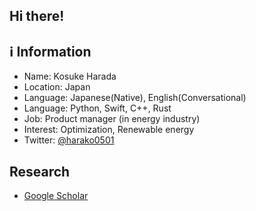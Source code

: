 ## Hi there!

## :information_source: Information

- Name: Kosuke Harada
- Location: Japan
- Language: Japanese(Native), English(Conversational)
- Language: Python, Swift, C++, Rust
- Job: Product manager (in energy industry)
- Interest: Optimization, Renewable energy
- Twitter: [@harako0501](https://twitter.com/harako0501)


## Research

- [Google Scholar](https://scholar.google.co.jp/citations?user=2j50mF4AAAAJ&hl=ja)
